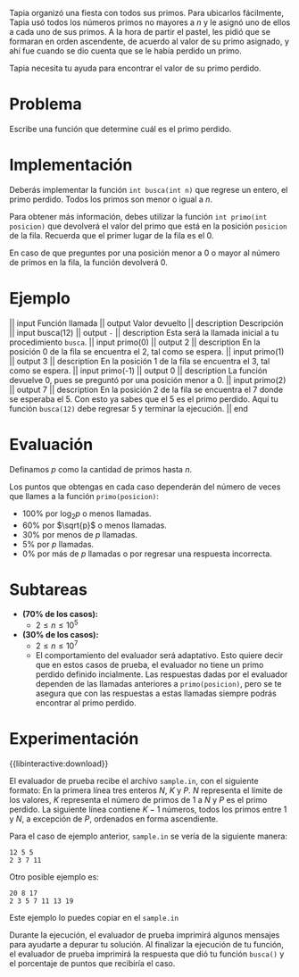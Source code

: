Tapia organizó una fiesta con todos sus primos. Para ubicarlos fácilmente, Tapia usó todos los números primos no mayores a $n$ y le asignó uno de ellos a cada uno de sus primos. A la hora de partir el pastel, les pidió que se formaran en orden ascendente, de acuerdo al valor de su primo asignado, y ahí fue cuando se dio cuenta que se le había perdido un primo.

Tapia necesita tu ayuda para encontrar el valor de su primo perdido.

# Problema

Escribe una función que determine cuál es el primo perdido.

# Implementación

Deberás implementar la función `int busca(int n)` que regrese un entero, el primo perdido. Todos los primos son menor o igual a $n$.

Para obtener más información, debes utilizar la función `int primo(int posicion)` que devolverá el valor del primo que está en la posición `posicion` de la fila. Recuerda que el primer lugar de la fila es el $0$.

En caso de que preguntes por una posición menor a $0$ o mayor al número de primos en la fila, la función devolverá $0$.

# Ejemplo

|| input
Función llamada
|| output
Valor devuelto
|| description
Descripción
|| input
busca(12)
|| output
`-`
|| description
Esta será la llamada inicial a tu procedimiento `busca`.
|| input
primo(0)
|| output
2
|| description
En la posición $0$ de la fila se encuentra el $2$, tal como se espera.
|| input
primo(1)
|| output
3
|| description
En la posición $1$ de la fila se encuentra el $3$, tal como se espera.
|| input
primo(-1)
|| output
0
|| description
La función devuelve 0, pues se preguntó por una posición menor a 0.
|| input
primo(2)
|| output
7
|| description
En la posición $2$ de la fila se encuentra el $7$ donde se esperaba el $5$. Con esto ya sabes que el $5$ es el primo perdido. Aquí tu función `busca(12)` debe regresar $5$ y terminar la ejecución.
|| end

# Evaluación

Definamos $p$ como la cantidad de primos hasta $n$.

Los puntos que obtengas en cada caso dependerán del número de veces que llames a la función `primo(posicion)`:

- 100% por $\log_{2} p$ o menos llamadas.
- 60% por $\sqrt{p}$ o menos llamadas.
- 30% por menos de $p$ llamadas.
- 5% por $p$ llamadas.
- 0% por más de $p$ llamadas o por regresar una respuesta incorrecta.

# Subtareas

- **(70% de los casos):**
  - $2 \leq n \leq 10^5$
- **(30% de los casos):**
  - $2 \leq n \leq 10^7$
  - El comportamiento del evaluador será adaptativo. Esto quiere decir que en estos casos de prueba, el evaluador no tiene un primo perdido definido incialmente. Las respuestas dadas por el evaluador dependen de las llamadas anteriores a `primo(posicion)`, pero se te asegura que con las respuestas a estas llamadas siempre podrás encontrar al primo perdido.

# Experimentación

{{libinteractive:download}}

El evaluador de prueba recibe el archivo `sample.in`, con el siguiente formato:
En la primera línea tres enteros $N$, $K$ y $P$. $N$ representa el límite de los valores, $K$ representa el número de primos de $1$ a $N$ y $P$ es el primo perdido.
La siguiente línea contiene $K - 1$ números, todos los primos entre $1$ y $N$, a excepción de $P$, ordenados en forma ascendiente.

Para el caso de ejemplo anterior, `sample.in` se vería de la siguiente manera:

```
12 5 5
2 3 7 11
```

Otro posible ejemplo es:

```
20 8 17
2 3 5 7 11 13 19
```

Este ejemplo lo puedes copiar en el `sample.in`

Durante la ejecución, el evaluador de prueba imprimirá algunos mensajes para ayudarte a depurar tu solución. Al finalizar la ejecución de tu función, el evaluador de prueba imprimirá la respuesta que dió tu función `busca()` y el porcentaje de puntos que recibiría el caso.
